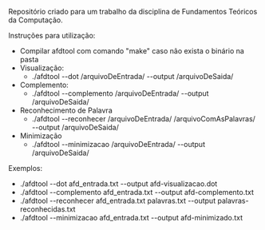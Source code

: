 Repositório criado para um trabalho da disciplina de Fundamentos Teóricos da Computação.

Instruções para utilização:
- Compilar afdtool com comando "make" caso não exista o binário na pasta
- Visualização:
	- ./afdtool --dot /arquivoDeEntrada/ --output /arquivoDeSaida/ 
- Complemento:
	- ./afdtool --complemento /arquivoDeEntrada/ --output /arquivoDeSaida/ 
- Reconhecimento de Palavra
	- ./afdtool --reconhecer /arquivoDeEntrada/  /arquivoComAsPalavras/  --output /arquivoDeSaida/
- Minimização
	- ./afdtool --minimizacao /arquivoDeEntrada/ --output /arquivoDeSaida/

Exemplos:
- ./afdtool --dot afd_entrada.txt --output afd-visualizacao.dot
- ./afdtool --complemento afd_entrada.txt --output afd-complemento.txt
- ./afdtool --reconhecer afd_entrada.txt palavras.txt --output palavras-reconhecidas.txt
- ./afdtool --minimizacao afd_entrada.txt --output afd-minimizado.txt